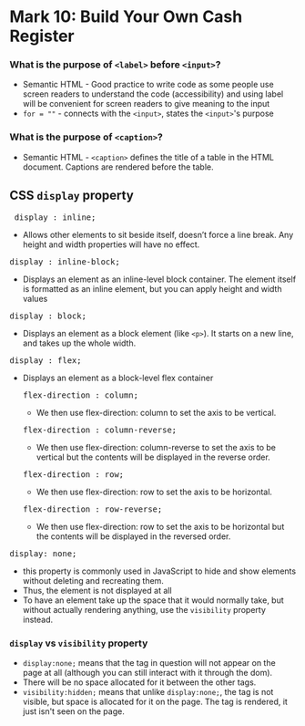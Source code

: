 # Mark 10: Build Your Own Cash Register


### What is the purpose of `<label>` before `<input>`?
- Semantic HTML - Good practice to write code as some people use screen readers to understand the code (accessibility) and using label will be convenient for screen readers to give meaning to the input
- `for = ""` - connects with the `<input>`, states the `<input>`'s purpose



### What is the purpose of `<caption>`?
- Semantic HTML - `<caption>` defines the title of a table in the HTML document. Captions are rendered before the table.


## CSS `display` property
<pre> display : inline;</pre>

- Allows other elements to sit beside itself, doesn’t force a line break. Any height and width properties will have no effect.
<pre>display : inline-block;</pre>
- Displays an element as an inline-level block container. The element itself is formatted as an inline element, but you can apply height and width values	
<pre>display : block;</pre>
- Displays an element as a block element (like `<p>`). It starts on a new line, and takes up the whole width.
<pre>display : flex;</pre>
- Displays an element as a block-level flex container

    <pre>flex-direction : column;</pre>
    - We then use flex-direction: column to set the axis to be vertical.

    <pre>flex-direction : column-reverse;</pre>
    - We then use flex-direction: column-reverse to set the axis to be vertical but the contents will be displayed in the reverse order.



    <pre>flex-direction : row;</pre>
    - We then use flex-direction: row to set the axis to be horizontal.

    <pre>flex-direction : row-reverse;</pre>
    - We then use flex-direction: row to set the axis to be horizontal but the contents will be displayed in the reversed order.

<pre>display: none;</pre>
- this property is commonly used in JavaScript to hide and show elements without deleting and recreating them.
- Thus, the element is not displayed at all
- To have an element take up the space that it would normally take, but without actually rendering anything, use the `visibility` property instead.

### `display` vs `visibility` property 
- `display:none;` means that the tag in question will not appear on the page at all (although you can still interact with it through the dom). 
- There will be no space allocated for it between the other tags.
- `visibility:hidden;` means that unlike `display:none;`, the tag is not visible, but space is allocated for it on the page. The tag is rendered, it just isn't seen on the page.  

